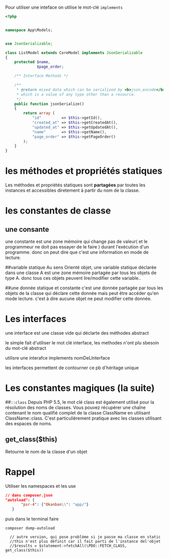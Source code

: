 Pour utiliser une inteface on utilise le mot-clé `implements`

```php
<?php


namespace App\Models;


use JsonSerializable;

class ListModel extends CoreModel implements JsonSerializable
{
    protected $name,
              $page_order;

    /** Interface Methods */

    /**
     * @return mixed data which can be serialized by <b>json_encode</b>,
     * which is a value of any type other than a resource.
     */
    public function jsonSerialize()
    {
        return array (
            "id"         => $this->getId(),
            "created_at" => $this->getCreatedAt(),
            "updated_at" => $this->getUpdatedAt(),
            "name"       => $this->getName(),
            "page_order" => $this->getPageOrder()
        );
    }
}
```

# les méthodes et propriétés statiques
Les méthodes et propriétés statiques sont __partagées__ par toutes les instances et accessibles diretement à partir du nom de la classe.

# les constantes de classe

## une consante
une constante est une zone mémoire qui change pas de valeur( et le programmeur ne doit pas essayer de le faire ) durant l'exécution d'un programme. donc on peut dire que c'est une information en mode de lecture.

##variable statique
Au sens Orienté objet, une variable statique déclarée dans une classe A est une zone mémoire partagée par tous les objets de type A.
donc tous ces objets peuvent lire/modifier cette variable..

##une donnée statique et constante
c'est une donnée partagée par tous les objets de la classe qui déclare cette donnée mais peut être accéder qu'en mode lecture. c'est à dire aucune objet ne peut modifier cette donnée.

# Les interfaces

une interface est une classe vide qui déclarte des méthodes abstract

le simple fait d'utiliser le mot clé interface, les methodes n'ont plu sbesoin du mot-clé abstract



utilisre une interafce
implements nomDeLInterface

les interfaces permettent de contourner ce pb d'héritage unique

# Les constantes magiques (la suite)

##`::class`
Depuis PHP 5.5, le mot clé class est également utilisé pour la résolution des noms de classes. Vous pouvez récupérer une chaîne contenant le nom qualifié complet de la classe ClassName en utilisant ClassName::class. C'est particulièrement pratique avec les classes utilisant des espaces de noms.


## get_class($this)
Retourne le nom de la classe d'un objet

# Rappel

Utiliser les namespaces et les use
```json
// dans composer.json
"autoload": {
       "psr-4": {"Okanban\\": "app/"}
   }
```

puis dans le terminal faire
```
composer dump-autoload
```

      // autre version, qui pose problème si je passe ma classe en static
      //this n'est plus définit car il fait parti de l'instance del'objet
      //$results = $statement->fetchAll(\PDO::FETCH_CLASS, get_class($this))